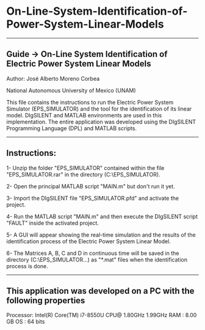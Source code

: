 # On-Line-System-Identification-of-Power-System-Linear-Models
--------------------------------------------------------------------------------------------------------
Guide -> On-Line System Identification of Electric Power System Linear Models
--------------------------------------------------------------------------------------------------------
Author:   José Alberto Moreno Corbea 

National Autonomous University of Mexico (UNAM)
           
This file contains the instructions to run the Electric Power System Simulator (EPS_SIMULATOR)
and the tool for the identification of its linear model. DIgSILENT and MATLAB environments are
used in this implementation. The entire application was developed using the DIgSILENT Programming
Language (DPL) and MATLAB scripts.

--------------------------------------------------------------------------------------------------------
Instructions:
--------------------------------------------------------------------------------------------------------
1- Unzip the folder "EPS_SIMULATOR" contained within the file "EPS_SIMULATOR.rar" in the
   directory (C:\\EPS_SIMULATOR).

2- Open the principal MATLAB script "MAIN.m" but don't run it yet.

3- Import the DIgSILENT file "EPS_SIMULATOR.pfd" and activate the project.

4- Run the MATLAB script "MAIN.m" and then execute the DIgSILENT script "FAULT" inside the
   activated project.

5- A GUI will appear showing the real-time simulation and the results of the identification
   process of the Electric Power System Linear Model.

6- The Matrices A, B, C and D in continuous time will be saved in the directory (C:\\EPS_SIMULATOR\...)
   as "*.mat" files when the identification process is done. 



--------------------------------------------------------------------------------------------------------
This application was developed on a PC with the following properties
--------------------------------------------------------------------------------------------------------
Processor: Intel(R) Core(TM) i7-8550U CPU@ 1.80GHz 1.99GHz
RAM      : 8.00 GB
OS       : 64 bits 
